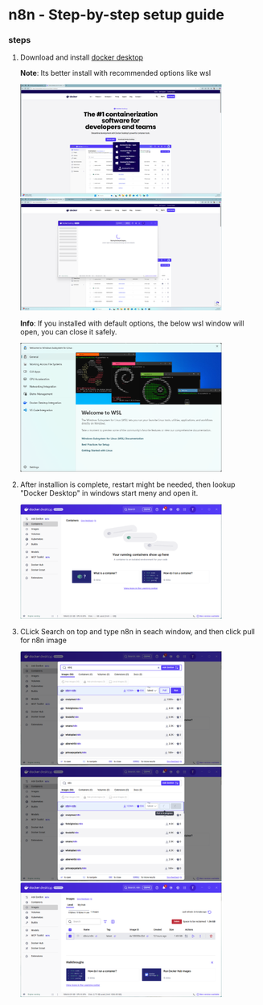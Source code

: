 # n8n - Step-by-step setup guide

### steps

1. Download and install [docker desktop](https://www.docker.com/products/docker-desktop/)

    **Note**: Its better install with recommended options like wsl
 
    <img src="images/001.png" alt="Image 1" width="400">

    <img src="images/004.png" alt="Image 2" width="400">
    
    **Info**: If you installed with default options, the below wsl window will open, you can close it safely.
    
    <img src="images/005.png" alt="Image 3" width="400">

2. After installion is complete, restart might be needed, then lookup "Docker Desktop" in windows start meny and open it.

    <img src="images/006.png" alt="Image 4" width="400">

3. CLick Search on top and type n8n in seach window, and then click pull for n8n image

    <img src="images/008.png" alt="Image 5" width="400">

    <img src="images/009.png" alt="Image 6" width="400">

    <img src="images/010.png" alt="Image 7" width="400">

    <!--<img src="images/011.png" alt="Image 8" width="400">

    <img src="images/011a.png" alt="Image 9" width="400">

    <img src="images/012.png" alt="Image 10" width="400">

    <img src="images/013.png" alt="Image 11" width="400">

    <img src="images/014.png" alt="Image 12" width="400">

    <img src="images/016.png" alt="Image 13" width="400">

    <img src="images/017.png" alt="Image 14" width="400">

    <img src="images/018.png" alt="Image 15" width="400">

    <img src="images/020.png" alt="Image 16" width="400">

    <img src="images/021.png" alt="Image 17" width="400">

    <img src="images/022.png" alt="Image 18" width="400">

    <img src="images/023.png" alt="Image 19" width="400">

    <img src="images/024.png" alt="Image 20" width="400">

    <img src="images/025.png" alt="Image 21" width="400">

    <img src="images/026.png" alt="Image 22" width="400">

    <img src="images/027.png" alt="Image 23" width="400">

    <img src="images/028.png" alt="Image 24" width="400">

    <img src="images/032.png" alt="Image 25" width="400">

    <img src="images/033.png" alt="Image 26" width="400">

    <img src="images/034.png" alt="Image 27" width="400"> -->